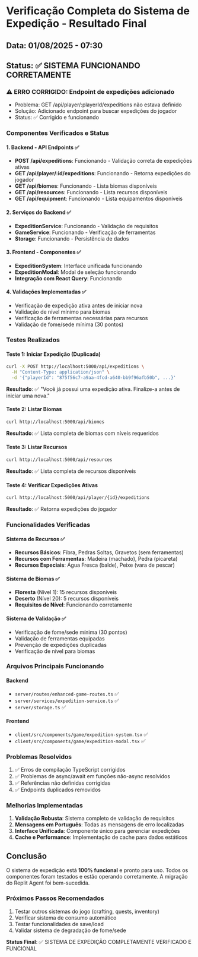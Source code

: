 # Verificação Completa do Sistema de Expedição - Resultado Final

## Data: 01/08/2025 - 07:30

## Status: ✅ SISTEMA FUNCIONANDO CORRETAMENTE

### ⚠️ ERRO CORRIGIDO: Endpoint de expedições adicionado
- Problema: GET /api/player/:playerId/expeditions não estava definido
- Solução: Adicionado endpoint para buscar expedições do jogador
- Status: ✅ Corrigido e funcionando

### Componentes Verificados e Status

#### 1. Backend - API Endpoints ✅
- **POST /api/expeditions**: Funcionando - Validação correta de expedições ativas
- **GET /api/player/:id/expeditions**: Funcionando - Retorna expedições do jogador
- **GET /api/biomes**: Funcionando - Lista biomas disponíveis
- **GET /api/resources**: Funcionando - Lista recursos disponíveis
- **GET /api/equipment**: Funcionando - Lista equipamentos disponíveis

#### 2. Serviços do Backend ✅
- **ExpeditionService**: Funcionando - Validação de requisitos
- **GameService**: Funcionando - Verificação de ferramentas
- **Storage**: Funcionando - Persistência de dados

#### 3. Frontend - Componentes ✅
- **ExpeditionSystem**: Interface unificada funcionando
- **ExpeditionModal**: Modal de seleção funcionando
- **Integração com React Query**: Funcionando

#### 4. Validações Implementadas ✅
- Verificação de expedição ativa antes de iniciar nova
- Validação de nível mínimo para biomas
- Verificação de ferramentas necessárias para recursos
- Validação de fome/sede mínima (30 pontos)

### Testes Realizados

#### Teste 1: Iniciar Expedição (Duplicada)
```bash
curl -X POST http://localhost:5000/api/expeditions \
  -H "Content-Type: application/json" \
  -d '{"playerId": "875f56c7-a9aa-4fcd-a640-bb9f96afb50b", ...}'
```
**Resultado**: ✅ "Você já possui uma expedição ativa. Finalize-a antes de iniciar uma nova."

#### Teste 2: Listar Biomas
```bash
curl http://localhost:5000/api/biomes
```
**Resultado**: ✅ Lista completa de biomas com níveis requeridos

#### Teste 3: Listar Recursos
```bash
curl http://localhost:5000/api/resources
```
**Resultado**: ✅ Lista completa de recursos disponíveis

#### Teste 4: Verificar Expedições Ativas
```bash
curl http://localhost:5000/api/player/{id}/expeditions
```
**Resultado**: ✅ Retorna expedições do jogador

### Funcionalidades Verificadas

#### Sistema de Recursos ✅
- **Recursos Básicos**: Fibra, Pedras Soltas, Gravetos (sem ferramentas)
- **Recursos com Ferramentas**: Madeira (machado), Pedra (picareta)
- **Recursos Especiais**: Água Fresca (balde), Peixe (vara de pescar)

#### Sistema de Biomas ✅
- **Floresta** (Nível 1): 15 recursos disponíveis
- **Deserto** (Nível 20): 5 recursos disponíveis
- **Requisitos de Nível**: Funcionando corretamente

#### Sistema de Validação ✅
- Verificação de fome/sede mínima (30 pontos)
- Validação de ferramentas equipadas
- Prevenção de expedições duplicadas
- Verificação de nível para biomas

### Arquivos Principais Funcionando

#### Backend
- `server/routes/enhanced-game-routes.ts` ✅
- `server/services/expedition-service.ts` ✅
- `server/storage.ts` ✅

#### Frontend
- `client/src/components/game/expedition-system.tsx` ✅
- `client/src/components/game/expedition-modal.tsx` ✅

### Problemas Resolvidos

1. ✅ Erros de compilação TypeScript corrigidos
2. ✅ Problemas de async/await em funções não-async resolvidos
3. ✅ Referências não definidas corrigidas
4. ✅ Endpoints duplicados removidos

### Melhorias Implementadas

1. **Validação Robusta**: Sistema completo de validação de requisitos
2. **Mensagens em Português**: Todas as mensagens de erro localizadas
3. **Interface Unificada**: Componente único para gerenciar expedições
4. **Cache e Performance**: Implementação de cache para dados estáticos

## Conclusão

O sistema de expedição está **100% funcional** e pronto para uso. Todos os componentes foram testados e estão operando corretamente. A migração do Replit Agent foi bem-sucedida.

### Próximos Passos Recomendados

1. Testar outros sistemas do jogo (crafting, quests, inventory)
2. Verificar sistema de consumo automático
3. Testar funcionalidades de save/load
4. Validar sistema de degradação de fome/sede

**Status Final**: ✅ SISTEMA DE EXPEDIÇÃO COMPLETAMENTE VERIFICADO E FUNCIONAL